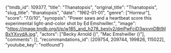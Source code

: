 {"tmdb_id": 109377, "title": "Thanatopsis", "original_title": "Thanatopsis", "slug_title": "thanatopsis", "date": "1962-01-01", "genre": ["Horreur"], "score": "7.0/10", "synopsis": "Power saws and a heartbeat score this experimental light-and-color shot by Ed Emshwiller.", "image": "https://image.tmdb.org/t/p/w185_and_h278_bestv2/dmPwFcjD3wxvnDBt9jlBxYXvydA.jpg", "actors": ["Becky Arnold ()", "Mac Emshwiller ()"], "comments": [], "recommandations_id": [209754, 209744, 199826, 115022], "youtube_key": "notfound"}